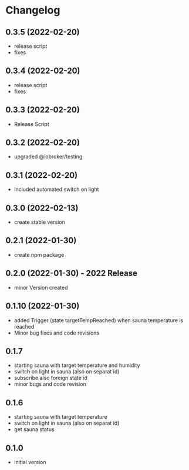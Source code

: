 # Changelog
<!--
    ## **WORK IN PROGRESS**
-->
## 0.3.5 (2022-02-20)
- release script
- fixes

## 0.3.4 (2022-02-20)
- release script
- fixes

## 0.3.3 (2022-02-20)
- Release Script

## 0.3.2 (2022-02-20)
-  upgraded @iobroker/testing

## 0.3.1 (2022-02-20)
- included automated switch on light

## 0.3.0 (2022-02-13)
- create stable version

## 0.2.1 (2022-01-30)
- create npm package

## 0.2.0 (2022-01-30)  - 2022 Release
- minor Version created

## 0.1.10 (2022-01-30)
- added Trigger (state targetTempReached) when sauna temperature is reached
- Minor bug fixes and code revisions

## 0.1.7 
- starting sauna with target temperature and humidity
- switch on light in sauna (also on separat id)
- subscribe also foreign state id 
- minor bugs and code revision

## 0.1.6 
- starting sauna with target temperature
- switch on light in sauna (also on separat id)
- get sauna status

## 0.1.0 
- initial version